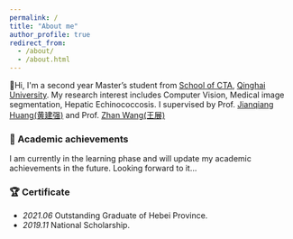 ```yaml
---
permalink: /
title: "About me"
author_profile: true
redirect_from: 
  - /about/
  - /about.html
---
```



👋Hi, I'm a second year Master’s student from [School of CTA](https://cs.qhu.edu.cn/), [Qinghai University](https://www.qhu.edu.cn/). My research interest includes Computer Vision, Medical image segmentation, Hepatic Echinococcosis. I supervised by Prof. [Jianqiang Huang(黄建强)](https://www.qhu-hdacp.cn/hjq.html) and Prof. [Zhan Wang(王展)](https://www.qhuah.com/html/2748691352.html)

### 📄 Academic achievements 

I am currently in the learning phase and will update my academic achievements in the future. Looking forward to it…

### 🏆 Certificate

- _2021.06_ Outstanding Graduate of Hebei Province.
- _2019.11_ National Scholarship.
